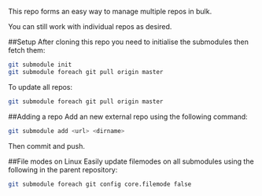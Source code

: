 This repo forms an easy way to manage multiple repos in bulk.

You can still work with individual repos as desired.

##Setup
After cloning this repo you need to initialise the submodules then fetch them:
```bash
git submodule init
git submodule foreach git pull origin master
```

To update all repos:
```bash
git submodule foreach git pull origin master
```

##Adding a repo
Add an new external repo using the following command:
```bash
git submodule add <url> <dirname>
```
Then commit and push.

##File modes on Linux
Easily update filemodes on all submodules using the following in the parent repository:
```bash
git submodule foreach git config core.filemode false
```

